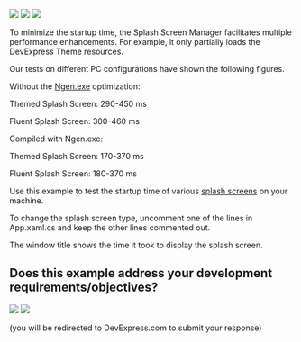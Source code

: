 <!-- default badges list -->
![](https://img.shields.io/endpoint?url=https://codecentral.devexpress.com/api/v1/VersionRange/258539385/22.2.2%2B)
[![](https://img.shields.io/badge/📖_How_to_use_DevExpress_Examples-e9f6fc?style=flat-square)](https://docs.devexpress.com/GeneralInformation/403183)
[![](https://img.shields.io/badge/💬_Leave_Feedback-feecdd?style=flat-square)](#does-this-example-address-your-development-requirementsobjectives)
<!-- default badges end -->
To minimize the startup time, the Splash Screen Manager facilitates multiple performance enhancements. For example, it only partially loads the DevExpress Theme resources.

Our tests on different PC configurations have shown the following figures.

Without the [Ngen.exe](https://docs.devexpress.com/WPF/400286/common-concepts/performance-improvement/reducing-the-application-launch-time) optimization:

Themed Splash Screen: 290-450 ms

Fluent Splash Screen: 300-460 ms

Compiled with Ngen.exe:

Themed Splash Screen: 170-370 ms

Fluent Splash Screen: 180-370 ms

Use this example to test the startup time of various [splash screens](https://docs.devexpress.com/WPF/DevExpress.Xpf.Core.SplashScreenManager?v=20.1) on your machine.

To change the splash screen type, uncomment one of the lines in App.xaml.cs and keep the other lines commented out.

The window title shows the time it took to display the splash screen.
<!-- feedback -->
## Does this example address your development requirements/objectives?

[<img src="https://www.devexpress.com/support/examples/i/yes-button.svg"/>](https://www.devexpress.com/support/examples/survey.xml?utm_source=github&utm_campaign=splashscreenmanager-startup-test&~~~was_helpful=yes) [<img src="https://www.devexpress.com/support/examples/i/no-button.svg"/>](https://www.devexpress.com/support/examples/survey.xml?utm_source=github&utm_campaign=splashscreenmanager-startup-test&~~~was_helpful=no)

(you will be redirected to DevExpress.com to submit your response)
<!-- feedback end -->
